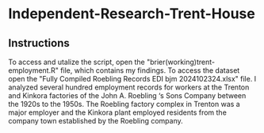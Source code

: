 # Independent-Research-Trent-House
## **Instructions**
To access and utalize the script, open the "brier(working)trent-employment.R" file, which contains my findings. To access the dataset open the "Fully Compiled Roebling Records EDI bjm 2024102324.xlsx" file. 
I analyzed several hundred employment records for workers at the Trenton and Kinkora factories of the John A. Roebling ‘s Sons Company between the 1920s to the 1950s. The Roebling factory complex in Trenton was a major employer and the Kinkora plant employed residents from the company town established by the Roebling company.
